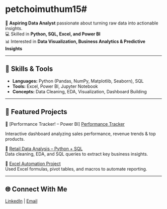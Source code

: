 # petchoimuthum15# 

🚀 **Aspiring Data Analyst** passionate about turning raw data into actionable insights.  
💻 Skilled in **Python, SQL, Excel, and Power BI**  
📊 Interested in **Data Visualization, Business Analytics & Predictive Insights**  

---

## 🔧 Skills & Tools
- **Languages:** Python (Pandas, NumPy, Matplotlib, Seaborn), SQL  
- **Tools:** Excel, Power BI, Jupyter Notebook  
- **Concepts:** Data Cleaning, EDA, Visualization, Dashboard Building  

---

## 📂 Featured Projects
🔹 [Performance Tracker! – Power BI] [Performance Tracker](https://github.com/user-attachments/assets/6dea755d-1a11-4e23-a5e8-988cb7ba054a)
            
Interactive dashboard analyzing sales performance, revenue trends & top products.  

🔹 [Retail Data Analysis – Python + SQL](#)  
Data cleaning, EDA, and SQL queries to extract key business insights.  

🔹 [Excel Automation Project](#)  
Used Excel formulas, pivot tables, and macros to automate reporting.  

---

## 🌐 Connect With Me
[LinkedIn](https://www.linkedin.com/in/petchimuthu-m-4a4b1036a) | [Email](petchimuthum002@gmail.com)
